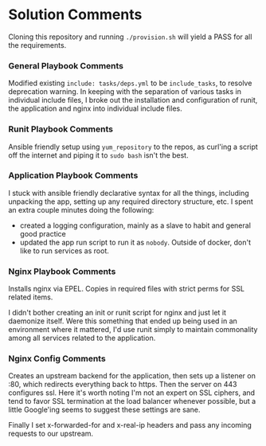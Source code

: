 # Solution Comments

Cloning this repository and running `./provision.sh` will yield a PASS for all the requirements.

### General Playbook Comments

Modified existing `include: tasks/deps.yml` to be `include_tasks`, to resolve deprecation warning.
In keeping with the separation of various tasks in individual include files, I broke out the
installation and configuration of runit, the application and nginx into individual include files.

### Runit Playbook Comments

Ansible friendly setup using `yum_repository` to the repos, as curl'ing a script off the internet and piping it to `sudo bash` isn't the best.

### Application Playbook Comments

I stuck with ansible friendly declarative syntax for all the things, including unpacking the app,
setting up any required directory structure, etc. I spent an extra couple minutes doing the
following:

- created a logging configuration, mainly as a slave to habit and general good practice
- updated the app run script to run it as `nobody`. Outside of docker, don't like to run services as root.

### Nginx Playbook Comments

Installs nginx via EPEL. Copies in required files with strict perms for SSL related items.

I didn't bother creating an init or runit script for nginx and just let it daemonize itself. Were this
something that ended up being used in an environment where it mattered, I'd use runit simply to
maintain commonality among all services related to the application.

### Nginx Config Comments

Creates an upstream backend for the application, then sets up a listener on :80, which redirects
everything back to https. Then the server on 443 configures ssl. Here it's worth noting I'm not
an expert on SSL ciphers, and tend to favor SSL termination at the load balancer whenever possible,
but a little Google'ing seems to suggest these settings are sane.

Finally I set x-forwarded-for and x-real-ip headers and pass any incoming requests to our upstream.
